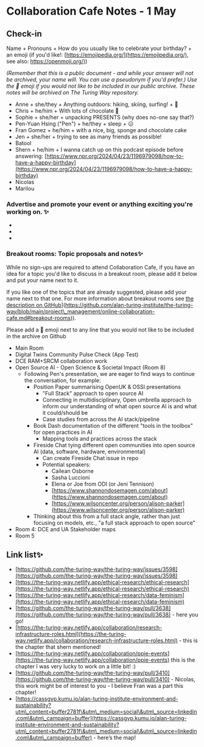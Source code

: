 # Collaboration Cafe Notes - 1 May

## Check-in

Name + Pronouns + How do you usually like to celebrate your birthday?  + an emoji (if you'd like!: [https://emojipedia.org/](https://emojipedia.org/), see also: [https://openmoji.org/)](https://openmoji.org/))

*(Remember that this is a public document - and while your answer will not be archived, your name will. You can use a pseudonym if you'd prefer.) Use the 🤫 emoji if you would not like to be included in our public archive. These notes will be archived on The Turing Way repository.*

* Anne + she/they + Anything outdoors: hiking, skiing, surfing! + 🌊
* Chris + he/him + With lots of chocolate 🍫
* Sophie + she/her + unpacking PRESENTS (why does no-one say that?)
* Pen-Yuan Hsing ("Pen") + he/they + sleep + 😑
* Fran Gomez + he/him + with a nice, big, sponge and chocolate cake
* Jen + she/her + trying to see as many friends as possible!
* Batool 
* Shern  + he/him + I wanna catch up on this podcast episode before answering: [https://www.npr.org/2024/04/23/1196979098/how-to-have-a-happy-birthday](https://www.npr.org/2024/04/23/1196979098/how-to-have-a-happy-birthday)
* Nicolas
* Marilou

### Advertise and promote your event or anything exciting you're working on. ✨

* 
* 
* 

### Breakout rooms: Topic proposals and notes✨ 

While no sign-ups are required to attend Collaboration Cafe, if you have an idea for a topic you'd like to discuss in a breakout room, please add it below and put your name next to it. 

If you like one of the topics that are already suggested, please add your name next to that one. For more information about breakout rooms see [the description on GitHub]([https://github.com/alan-turing-institute/the-turing-way/blob/main/project\_management/online-collaboration-cafe.md#breakout-rooms)](https://github.com/alan-turing-institute/the-turing-way/blob/main/project\_management/online-collaboration-cafe.md#breakout-rooms)).

Please add a 🤫 emoji next to any line that you would not like to be included in the archive on Github

* Main Room
* Digital Twins Community Pulse Check (App Test)
* DCE RAM+SRCM collaboration work
* Open Source AI - Open Science \& Societal Impact (Room 8)
    * Following Pen's presentation, we are eager to find ways to continue the conversation, for example:
        * Position Paper summarising OpenUK \& OSSI presentations
            * "Full Stack" approach to open source AI
            * Connecting in multidisciplinary, Open umbrella approach to inform our understanding of what open source AI is and what it could/should be
            * Case studies from across the AI stack/pipeline
        * Book Dash documentation of the different "tools in the toolbox" for open practices in AI
            * Mapping tools and practices across the stack
        * Fireside Chat tying different open communities into open source AI (data, software, hardware, environmental)
            * Can create Fireside Chat issue in repo
            * Potential speakers:
                * Cailean Osborne
                * Sasha Luccioni
                * Elena or Joe from ODI (or Jeni Tennison)
                * [https://www.shannondosemagen.com/about](https://www.shannondosemagen.com/about)
                * [https://www.wilsoncenter.org/person/alison-parker](https://www.wilsoncenter.org/person/alison-parker)
        * Thinking about this from a full stack angle, rather than just focusing on models, etc., "a full stack approach to open source"
* Room 4: DCE and UA Stakeholder maps
* Room 5


##  Link list✨ 

* [https://github.com/the-turing-way/the-turing-way/issues/3598](https://github.com/the-turing-way/the-turing-way/issues/3598)
* [https://the-turing-way.netlify.app/ethical-research/ethical-research](https://the-turing-way.netlify.app/ethical-research/ethical-research)
* [https://the-turing-way.netlify.app/ethical-research/data-feminism](https://the-turing-way.netlify.app/ethical-research/data-feminism)
* [https://github.com/the-turing-way/the-turing-way/pull/3638](https://github.com/the-turing-way/the-turing-way/pull/3638) - here you go!
* [https://the-turing-way.netlify.app/collaboration/research-infrastructure-roles.html](https://the-turing-way.netlify.app/collaboration/research-infrastructure-roles.html) - this is the chapter that shern mentioned!
* [https://the-turing-way.netlify.app/collaboration/ppie-events](https://the-turing-way.netlify.app/collaboration/ppie-events) this is the chapter I was very lucky to work on a little bit! :)
* [https://github.com/the-turing-way/the-turing-way/pull/3410](https://github.com/the-turing-way/the-turing-way/pull/3410) - Nicolas, this work might be of interest to you - I believe Fran was a part this chapter!
* [https://cassgvp.kumu.io/alan-turing-institute-environment-and-sustainability?utm\_content=buffer2781f\&utm\_medium=social\&utm\_source=linkedin.com\&utm\_campaign=buffer](https://cassgvp.kumu.io/alan-turing-institute-environment-and-sustainability?utm\_content=buffer2781f\&utm\_medium=social\&utm\_source=linkedin.com\&utm\_campaign=buffer) - here’s the map!
